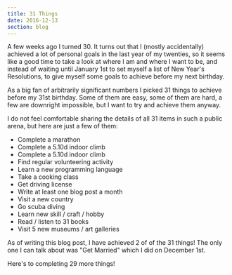 ```yaml
---
title: 31 Things
date: 2016-12-13
section: blog
---
```


A few weeks ago I turned 30. It turns out that I (mostly accidentally) achieved a lot of personal goals in the last year of my twenties, so it seems like a good time to take a look at where I am and where I want to be, and instead of waiting until January 1st to set myself a list of New Year's Resolutions, to give myself some goals to achieve before my next birthday.

As a big fan of arbitrarily significant numbers I picked 31 things to achieve before my 31st birthday. Some of them are easy, some of them are hard, a few are downright impossible, but I want to try and achieve them anyway.

I do not feel comfortable sharing the details of all 31 items in such a public arena, but here are just a few of them:

* Complete a marathon
* Complete a 5.10d indoor climb
* Complete a 5.10d indoor climb
* Find regular volunteering activity
* Learn a new programming language
* Take a cooking class
* Get driving license
* Write at least one blog post a month
* Visit a new country
* Go scuba diving
* Learn new skill / craft / hobby
* Read / listen to 31 books
* Visit 5 new museums / art galleries

As of writing this blog post, I have achieved 2 of of the 31 things! The only one I can talk about was "Get Married" which I did on December 1st.

Here's to completing 29 more things!
